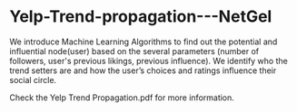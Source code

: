 # Yelp-Trend-propagation---NetGel

We introduce Machine Learning Algorithms to find out the potential and influential node(user) based on the several parameters (number of followers, user's previous likings, previous influence). We identify who the trend setters are and how the user’s choices and ratings influence their social circle. 

Check the Yelp Trend Propagation.pdf for more information.
